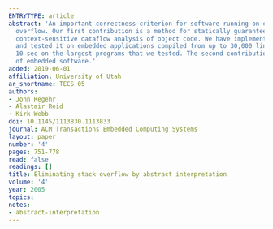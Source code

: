 ```yaml
---
ENTRYTYPE: article
abstract: 'An important correctness criterion for software running on embedded microcontrollers is stack safety: a guarantee that the call stack does not
  overflow. Our first contribution is a method for statically guaranteeing stack safety of interrupt-driven embedded software using an approach based on
  context-sensitive dataflow analysis of object code. We have implemented a prototype stack analysis tool that targets software for Atmel AVR microcontrollers
  and tested it on embedded applications compiled from up to 30,000 lines of C. We experimentally validate the accuracy of the tool, which runs in under
  10 sec on the largest programs that we tested. The second contribution of this paper is the development of two novel ways to reduce stack memory requirements
  of embedded software.'
added: 2019-06-01
affiliation: University of Utah
ar_shortname: TECS 05
authors:
- John Regehr
- Alastair Reid
- Kirk Webb
doi: 10.1145/1113830.1113833
journal: ACM Transactions Embedded Computing Systems
layout: paper
number: '4'
pages: 751-778
read: false
readings: []
title: Eliminating stack overflow by abstract interpretation
volume: '4'
year: 2005
topics:
notes:
- abstract-interpretation
---
```

